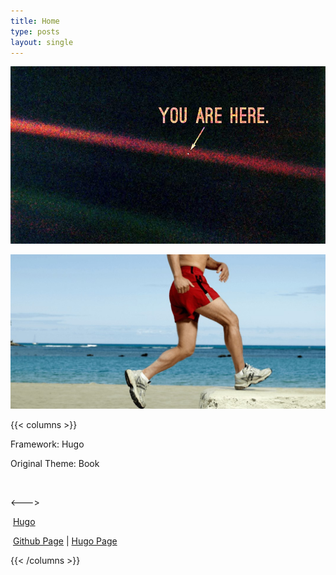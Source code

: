 ```yaml
---
title: Home
type: posts
layout: single
---
```


![main](/palebluedot_hor.jpg)

![main](/haruki.jpg)

{{< columns >}}

Framework: Hugo

Original Theme: Book

<br>

<--->

​	[Hugo](https://gohugo.io/)

​	[Github Page](https://github.com/alex-shpak/hugo-book) | [Hugo Page](https://themes.gohugo.io/hugo-book/)

{{< /columns >}}